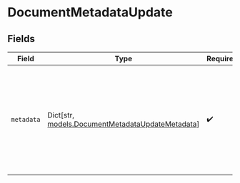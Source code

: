 # DocumentMetadataUpdate


## Fields

| Field                                                                                                                              | Type                                                                                                                               | Required                                                                                                                           | Description                                                                                                                        | Example                                                                                                                            |
| ---------------------------------------------------------------------------------------------------------------------------------- | ---------------------------------------------------------------------------------------------------------------------------------- | ---------------------------------------------------------------------------------------------------------------------------------- | ---------------------------------------------------------------------------------------------------------------------------------- | ---------------------------------------------------------------------------------------------------------------------------------- |
| `metadata`                                                                                                                         | Dict[str, [models.DocumentMetadataUpdateMetadata](../models/documentmetadataupdatemetadata.md)]                                    | :heavy_check_mark:                                                                                                                 | The full document metadata inclusive of the update.                                                                                | {<br/>"editors": [<br/>"Alice",<br/>"Bob"<br/>],<br/>"title": "declassified report",<br/>"unchanged_key": "unchanged_value",<br/>"updated_at": 1714491736216<br/>} |